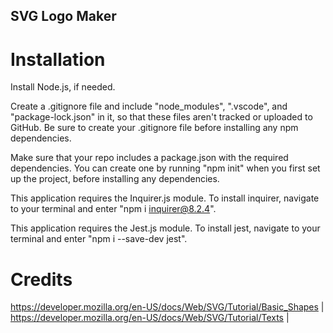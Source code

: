 ## SVG Logo Maker

# Installation
Install Node.js, if needed.   

Create a .gitignore file and include "node_modules", ".vscode", and "package-lock.json" in it, so that these files aren't tracked or uploaded to GitHub. Be sure to create your .gitignore file before installing any npm dependencies.   

Make sure that your repo includes a package.json with the required dependencies. You can create one by running "npm init" when you first set up the project, before installing any dependencies.   

This application requires the Inquirer.js module. To install inquirer, navigate to your terminal and enter "npm i inquirer@8.2.4".  

This application requires the Jest.js module. To install jest, navigate to your terminal and enter "npm i --save-dev jest".  

# Credits
https://developer.mozilla.org/en-US/docs/Web/SVG/Tutorial/Basic_Shapes | https://developer.mozilla.org/en-US/docs/Web/SVG/Tutorial/Texts | 